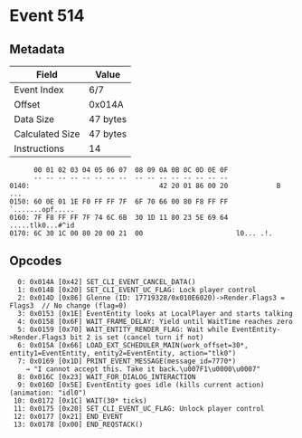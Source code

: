 # Event 514

## Metadata

| Field           | Value    |
|-----------------|----------|
| Event Index     | 6/7      |
| Offset          | 0x014A   |
| Data Size       | 47 bytes |
| Calculated Size | 47 bytes |
| Instructions    | 14       |

```
      00 01 02 03 04 05 06 07  08 09 0A 0B 0C 0D 0E 0F
      -- -- -- -- -- -- -- --  -- -- -- -- -- -- -- --
0140:                                42 20 01 86 00 20            B ... 
0150: 60 0E 01 1E F0 FF FF 7F  6F 70 66 00 80 F8 FF FF  `.......opf.....
0160: 7F F8 FF FF 7F 74 6C 6B  30 1D 11 80 23 5E 69 64  .....tlk0...#^id
0170: 6C 30 1C 00 80 20 00 21  00                       l0... .!.       
```

## Opcodes

```
  0: 0x014A [0x42] SET_CLI_EVENT_CANCEL_DATA()
  1: 0x014B [0x20] SET_CLI_EVENT_UC_FLAG: Lock player control
  2: 0x014D [0x86] Glenne (ID: 17719328/0x010E6020)->Render.Flags3 = Flags3  // No change (flag=0)
  3: 0x0153 [0x1E] EventEntity looks at LocalPlayer and starts talking
  4: 0x0158 [0x6F] WAIT_FRAME_DELAY: Yield until WaitTime reaches zero
  5: 0x0159 [0x70] WAIT_ENTITY_RENDER_FLAG: Wait while EventEntity->Render.Flags3 bit 2 is set (cancel turn if not)
  6: 0x015A [0x66] LOAD_EXT_SCHEDULER_MAIN(work_offset=30*, entity1=EventEntity, entity2=EventEntity, action="tlk0")
  7: 0x0169 [0x1D] PRINT_EVENT_MESSAGE(message_id=7770*)
    → "I cannot accept this. Take it back.\u007F1\u0000\u0007"
  8: 0x016C [0x23] WAIT_FOR_DIALOG_INTERACTION
  9: 0x016D [0x5E] EventEntity goes idle (kills current action) (animation: "idl0")
 10: 0x0172 [0x1C] WAIT(30* ticks)
 11: 0x0175 [0x20] SET_CLI_EVENT_UC_FLAG: Unlock player control
 12: 0x0177 [0x21] END_EVENT
 13: 0x0178 [0x00] END_REQSTACK()
```
